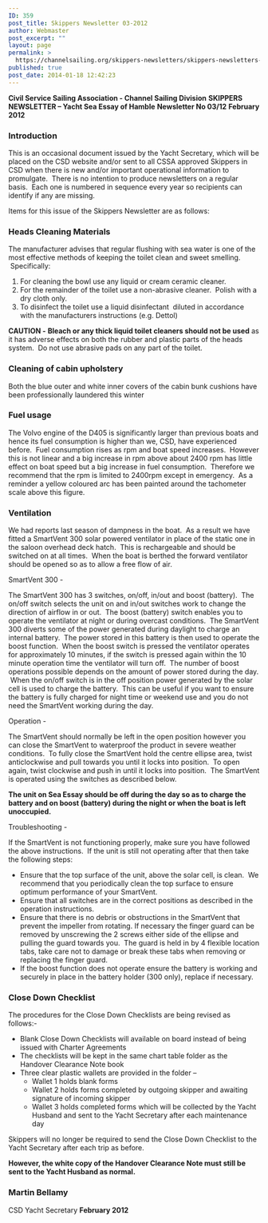 ```yaml
---
ID: 359
post_title: Skippers Newsletter 03-2012
author: Webmaster
post_excerpt: ""
layout: page
permalink: >
  https://channelsailing.org/skippers-newsletters/skippers-newsletters-archive-for-2010-to-2014/skippers-newsletter-03-2012/
published: true
post_date: 2014-01-18 12:42:23
---
```

<b>Civil Service Sailing Association - Channel Sailing Division</b>
<b>SKIPPERS NEWSLETTER – Yacht Sea Essay of Hamble</b>
<b>Newsletter No 03/12</b>
<b>February 2012</b>
<h3><b>Introduction</b></h3>
This is an occasional document issued by the Yacht Secretary, which will be placed on the CSD website and/or sent to all CSSA approved Skippers in CSD when there is new and/or important operational information to promulgate.  There is no intention to produce newsletters on a regular basis.  Each one is numbered in sequence every year so recipients can identify if any are missing.

Items for this issue of the Skippers Newsletter are as follows:
<h3><b>Heads Cleaning Materials</b></h3>
The manufacturer advises that regular flushing with sea water is one of the most effective methods of keeping the toilet clean and sweet smelling.  Specifically:
<ol start="1">
	<li>For cleaning the bowl use any liquid or cream ceramic cleaner.</li>
	<li>For the remainder of the toilet use a non-abrasive cleaner.  Polish with a dry cloth only.</li>
	<li>To disinfect the toilet use a liquid disinfectant  diluted in accordance with the manufacturers instructions (e.g. Dettol)</li>
</ol>
<b>CAUTION -</b> <b>Bleach or any thick liquid toilet cleaners should not be used</b> as it has adverse effects on both the rubber and plastic parts of the heads system.  Do not use abrasive pads on any part of the toilet.
<h3><b>Cleaning of cabin upholstery</b></h3>
Both the blue outer and white inner covers of the cabin bunk cushions have been professionally laundered this winter
<h3><b>Fuel usage</b></h3>
The Volvo engine of the D405 is significantly larger than previous boats and hence its fuel consumption is higher than we, CSD, have experienced before.  Fuel consumption rises as rpm and boat speed increases.  However this is not linear and a big increase in rpm above about 2400 rpm has little effect on boat speed but a big increase in fuel consumption.  Therefore we recommend that the rpm is limited to 2400rpm except in emergency.  As a reminder a yellow coloured arc has been painted around the tachometer scale above this figure.
<h3><b>Ventilation</b></h3>
We had reports last season of dampness in the boat.  As a result we have fitted a SmartVent 300 solar powered ventilator in place of the static one in the saloon overhead deck hatch.  This is rechargeable and should be switched on at all times.  When the boat is berthed the forward ventilator should be opened so as to allow a free flow of air.

SmartVent 300 -

The SmartVent 300 has 3 switches, on/off, in/out and boost (battery).  The on/off switch selects the unit on and in/out switches work to change the direction of airflow in or out.  The boost (battery) switch enables you to operate the ventilator at night or during overcast conditions.  The SmartVent 300 diverts some of the power generated during daylight to charge an internal battery.  The power stored in this battery is then used to operate the boost function.  When the boost switch is pressed the ventilator operates for approximately 10 minutes, if the switch is pressed again within the 10 minute operation time the ventilator will turn off.  The number of boost operations possible depends on the amount of power stored during the day.  When the on/off switch is in the off position power generated by the solar cell is used to charge the battery.  This can be useful if you want to ensure the battery is fully charged for night time or weekend use and you do not need the SmartVent working during the day.

Operation -

The SmartVent should normally be left in the open position however you can close the SmartVent to waterproof the product in severe weather conditions.  To fully close the SmartVent hold the centre ellipse area, twist anticlockwise and pull towards you until it locks into position.  To open again, twist clockwise and push in until it locks into position.  The SmartVent is operated using the switches as described below.

<b>The unit on Sea Essay should be off during the day so as to charge the battery and on boost (battery) during the night or when the boat is left unoccupied.</b>

Troubleshooting -

If the SmartVent is not functioning properly, make sure you have followed the above instructions.  If the unit is still not operating after that then take the following steps:
<ul>
	<li>Ensure that the top surface of the unit, above the solar cell, is clean.  We recommend that you periodically clean the top surface to ensure optimum performance of your SmartVent.</li>
	<li>Ensure that all switches are in the correct positions as described in the operation instructions.</li>
	<li>Ensure that there is no debris or obstructions in the SmartVent that prevent the impeller from rotating. If necessary the finger guard can be removed by unscrewing the 2 screws either side of the ellipse and pulling the guard towards you.  The guard is held in by 4 flexible location tabs, take care not to damage or break these tabs when removing or replacing the finger guard.</li>
	<li>If the boost function does not operate ensure the battery is working and securely in place in the battery holder (300 only), replace if necessary.</li>
</ul>
<h3><b>Close Down Checklist</b></h3>
The procedures for the Close Down Checklists are being revised as follows:-
<ul>
	<li>Blank Close Down Checklists will available on board instead of being issued with Charter Agreements</li>
	<li>The checklists will be kept in the same chart table folder as the Handover Clearance Note book</li>
	<li>Three clear plastic wallets are provided in the folder –
<ul>
	<li>Wallet 1 holds blank forms</li>
	<li>Wallet 2 holds forms completed by outgoing skipper and awaiting signature of incoming skipper</li>
	<li>Wallet 3 holds completed forms which will be collected by the Yacht Husband and sent to the Yacht Secretary after each maintenance day</li>
</ul>
</li>
</ul>
Skippers will no longer be required to send the Close Down Checklist to the Yacht Secretary after each trip as before.

<b>However, the white copy of the Handover Clearance Note must still be sent to the Yacht Husband as normal.</b>
<h3><b>Martin Bellamy</b></h3>
CSD Yacht Secretary
<b>February 2012</b>